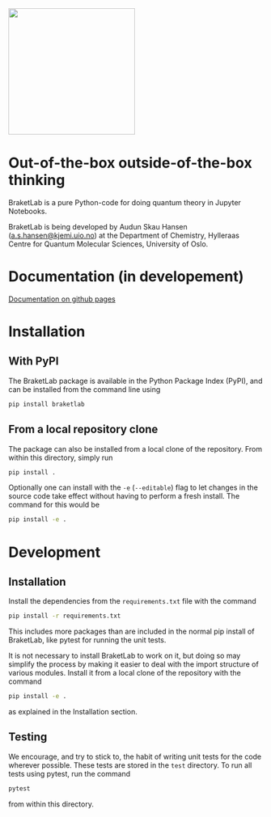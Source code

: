 <img src="https://raw.githubusercontent.com/audunsh/braketlab/master/graphics/braketlab_logo.png" width = 250px>

# Out-of-the-box outside-of-the-box thinking

BraketLab is a pure Python-code for doing quantum theory in Jupyter Notebooks.

BraketLab is being developed by Audun Skau Hansen (a.s.hansen@kjemi.uio.no) at the Department of Chemistry, Hylleraas Centre for Quantum Molecular Sciences, University of Oslo.

# Documentation (in developement)

<a href="https://audunsh.github.io/braketlab/">Documentation on github pages</a>

# Installation

With PyPI
----

The BraketLab package is available in the Python Package Index (PyPI), and can
be installed from the command line using
```sh
pip install braketlab
```


From a local repository clone
----

The package can also be installed from a local clone of the repository. From
within this directory, simply run
```sh
pip install .
```
Optionally one can install with the `-e` (`--editable`) flag to let changes in
the source code take effect without having to perform a fresh install. The
command for this would be
```sh
pip install -e .
```


Development
====

Installation
----

Install the dependencies from the `requirements.txt` file with the command
```sh
pip install -r requirements.txt
```
This includes more packages than are included in the normal pip install of
BraketLab, like pytest for running the unit tests.

It is not necessary to install BraketLab to work on it, but doing so may
simplify the process by making it easier to deal with the import structure of
various modules. Install it from a local clone of the repository with the
command
```sh
pip install -e .
```
as explained in the Installation section.


Testing
----

We encourage, and try to stick to, the habit of writing unit tests for the code
wherever possible. These tests are stored in the `test` directory. To run all
tests using pytest, run the command
```sh
pytest
```
from within this directory.
